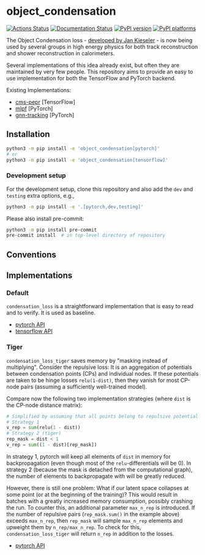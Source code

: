 # object_condensation

[![Actions Status][actions-badge]][actions-link]
[![Documentation Status][rtd-badge]][rtd-link]
[![PyPI version][pypi-version]][pypi-link]
[![PyPI platforms][pypi-platforms]][pypi-link]

<!-- SPHINX-START -->

<!-- prettier-ignore-start -->
[actions-badge]:            https://github.com/object-condensation/object_condensation/workflows/CI/badge.svg
[actions-link]:             https://github.com/object-condensation/object_condensation/actions
[pypi-link]:                https://pypi.org/project/object_condensation/
[pypi-platforms]:           https://img.shields.io/pypi/pyversions/object_condensation
[pypi-version]:             https://img.shields.io/pypi/v/object_condensation
[rtd-badge]:                https://readthedocs.org/projects/object_condensation/badge/?version=latest
[rtd-link]:                 https://object-condensation.readthedocs.io/en/latest/?badge=latest

<!-- prettier-ignore-end -->

The Object Condensation loss -
[developed by Jan Kieseler](https://arxiv.org/abs/2002.03605) - is now being
used by several groups in high energy physics for both track reconstruction and
shower reconstruction in calorimeters.

Several implementations of this idea already exist, but often they are
maintained by very few people. This repository aims to provide an easy to use
implementation for both the TensorFlow and PyTorch backend.

Existing Implementations:

- [cms-pepr](https://github.com/cms-pepr/HGCalML) [TensorFlow]
- [mlpf](https://github.com/selvaggi/mlpf/blob/main/README.md) [PyTorch]
- [gnn-tracking](https://github.com/gnn-tracking/gnn_tracking/tree/main)
  [PyTorch]

## Installation

```bash
python3 -m pip install -e 'object_condensation[pytorch]'
# or
python3 -m pip install -e 'object_condensation[tensorflow]'
```

### Development setup

For the development setup, clone this repository and also add the `dev` and
`testing` extra options, e.g.,

```bash
python3 -m pip install -e '.[pytorch,dev,testing]'
```

Please also install pre-commit:

```bash
python3 -m pip install pre-commit
pre-commit install  # in top-level directory of repository
```

## Conventions

## Implementations

### Default

`condensation_loss` is a straightforward implementation that is easy to read and
to verify. It is used as baseline.

- [pytorch API](https://object-condensation.readthedocs.io/en/latest/#object_condensation.pytorch.losses.condensation_loss)
- [tensorflow API](https://object-condensation.readthedocs.io/en/latest/#object_condensation.tensorflow.losses.condensation_loss)

### Tiger

`condensation_loss_tiger` saves memory by "masking instead of multiplying".
Consider the repulsive loss: It is an aggregation of potentials between
condensation points (CPs) and individual nodes. If these potentials are taken to
be hinge losses `relu(1-dist)`, then they vanish for most CP-node pairs
(assuming a sufficiently well-trained model).

Compare now the following two implementation strategies (where `dist` is the
CP-node distance matrix):

```python
# Simplified by assuming that all points belong to repulsive potential
# Strategy 1
v_rep = sum(relu(1 - dist))
# Strategy 2 (tiger)
rep_mask = dist < 1
v_rep = sum((1 - dist)[rep_mask])
```

In strategy 1, pytorch will keep all elements of `dist` in memory for
backpropagation (even though most of the `relu`-differentials will be 0). In
strategy 2 (because the mask is detached from the computational graph), the
number of elements to backpropagate with will be greatly reduced.

However, there is still one problem: What if our latent space collapses at some
point (or at the beginning of the training)? This would result in batches with a
greatly increased memory consumption, possibly crashing the run. To counter
this, an additional parameter `max_n_rep` is introduced. If the number of
repulsive pairs (`rep_mask.sum()` in the example above) exceeds `max_n_rep`,
then `rep_mask` will sample `max_n_rep` elements and upweight them by
`n_rep/max_n_rep`. To check for this, `condensation_loss_tiger` will return
`n_rep` in addition to the losses.

- [pytorch API](https://object-condensation.readthedocs.io/en/latest/#object_condensation.pytorch.losses.condensation_loss_tiger)
